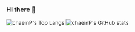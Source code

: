 ### Hi there 👋
![chaeinP's Top Langs](https://github-readme-stats.vercel.app/api/top-langs/?username=chaeinP&layout=compact)
![chaeinP's GitHub stats](https://github-readme-stats.vercel.app/api?username=chaeinP&show_icons=true&theme=dark)

<!--
**chaeinP/chaeinP** is a ✨ _special_ ✨ repository because its `README.md` (this file) appears on your GitHub profile.

Here are some ideas to get you started:

- 🔭 I’m currently working on ...
- 🌱 I’m currently learning ...
- 👯 I’m looking to collaborate on ...
- 🤔 I’m looking for help with ...
- 💬 Ask me about ...
- 📫 How to reach me: ...
- 😄 Pronouns: ...
- ⚡ Fun fact: ...
-->
